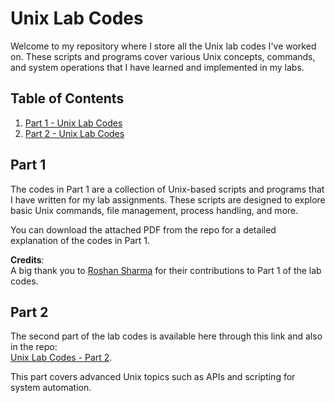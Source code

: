 # Unix Lab Codes

Welcome to my repository where I store all the Unix lab codes I've worked on. These scripts and programs cover various Unix concepts, commands, and system operations that I have learned and implemented in my labs.

## Table of Contents

1. [Part 1 - Unix Lab Codes](#part-1)
2. [Part 2 - Unix Lab Codes](#part-2)

## Part 1

The codes in Part 1 are a collection of Unix-based scripts and programs that I have written for my lab assignments. These scripts are designed to explore basic Unix commands, file management, process handling, and more.

You can download the attached PDF from the repo for a detailed explanation of the codes in Part 1.

**Credits**:  
A big thank you to [Roshan Sharma](https://github.com/RoshanSharma999) for their contributions to Part 1 of the lab codes.

## Part 2

The second part of the lab codes is available here through this link and also in the repo:  
[Unix Lab Codes - Part 2](https://local-lime-e66.notion.site/Unix-Lab-Codes-part-2-18e0f200a32080aab558e3e36f4494d5).

This part covers advanced Unix topics such as APIs and scripting for system automation.

